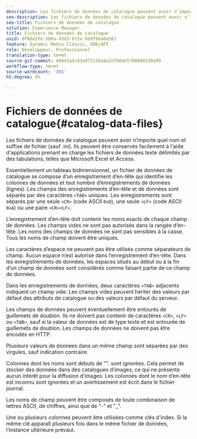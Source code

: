 ```yaml
---
description: Les fichiers de données de catalogue peuvent avoir n’importe quel nom et suffixe de fichier (sauf .ini). Ils peuvent être conservés facilement à l'aide d'applications prenant en charge les fichiers de données texte délimités par des tabulations, telles que Microsoft Excel et Access.
seo-description: Les fichiers de données de catalogue peuvent avoir n’importe quel nom et suffixe de fichier (sauf .ini). Ils peuvent être conservés facilement à l'aide d'applications prenant en charge les fichiers de données texte délimités par des tabulations, telles que Microsoft Excel et Access.
seo-title: Fichiers de données de catalogue
solution: Experience Manager
title: Fichiers de données de catalogue
uuid: 0f66e2fe-5b8a-43d3-bf2e-8dd79da6a581
feature: Dynamic Media Classic, SDK/API
role: Développeur, Professionnel
translation-type: tm+mt
source-git-commit: 469d1a5c43a972116a8a2efb0de5708800130a99
workflow-type: tm+mt
source-wordcount: '391'
ht-degree: 0%

---
```



# Fichiers de données de catalogue{#catalog-data-files}

Les fichiers de données de catalogue peuvent avoir n’importe quel nom et suffixe de fichier (sauf .ini). Ils peuvent être conservés facilement à l&#39;aide d&#39;applications prenant en charge les fichiers de données texte délimités par des tabulations, telles que Microsoft Excel et Access.

Essentiellement un tableau bidimensionnel, un fichier de données de catalogue se compose d’un enregistrement d’en-tête qui identifie les colonnes de données et tout nombre d’enregistrements de données (lignes). Les champs des enregistrements d’en-tête et de données sont séparés par des caractères `<TAB>` uniques. Les enregistrements sont séparés par une seule `<CR>` (code ASCII `0xD`), une seule `<LF>` (code ASCII `0xA`) ou une paire `<CR><LF>`.

L’enregistrement d’en-tête doit contenir les noms exacts de chaque champ de données. Les champs vides ne sont pas autorisés dans la rangée d’en-tête. Les noms des champs de données ne sont pas sensibles à la casse. Tous les noms de champ doivent être uniques.

Les caractères d’espace ne peuvent pas être utilisés comme séparateurs de champ. Aucun espace n’est autorisé dans l’enregistrement d’en-tête. Dans les enregistrements de données, les espaces situés au début ou à la fin d’un champ de données sont considérés comme faisant partie de ce champ de données.

Dans les enregistrements de données, deux caractères `<TAB>` adjacents indiquent un champ vide. Les champs vides peuvent hériter des valeurs par défaut des attributs de catalogue ou des valeurs par défaut du serveur.

Les champs de données peuvent éventuellement être entourés de guillemets de doublon. Ils ne doivent pas contenir de caractères `<CR>`, `<LF>` ou `<TAB>`, sauf si la valeur de données est de type texte et est entourée de guillemets de doublon. Les champs de données ne doivent pas être encodés en HTTP.

Plusieurs valeurs de données dans un même champ sont séparées par des virgules, sauf indication contraire.

Colonnes dont les noms sont débuts de &quot;&quot;. sont ignorées. Cela permet de stocker des données dans des catalogues d’images, ce qui ne présente aucun intérêt pour la diffusion d’images. Les colonnes dont le nom d’en-tête est inconnu sont ignorées et un avertissement est écrit dans le fichier journal.

Les noms de champ peuvent être composés de toute combinaison de lettres ASCII, de chiffres, ainsi que de &quot;-&quot; et &quot;_&quot;.

Une ou plusieurs colonnes peuvent être utilisées comme clés d&#39;index. Si la même clé apparaît plusieurs fois dans le même fichier de données, l’instance ultérieure prévaut.

